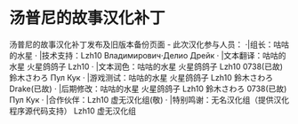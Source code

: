 # 汤普尼的故事汉化补丁
汤普尼的故事汉化补丁发布及旧版本备份页面
        - 此次汉化参与人员：
       ·|组长：咕咕的水星
        ·  |技术支持：Lzh10 Владимирович·Делио Дрейк
        ·  |文本翻译：咕咕的水星   火星鸽鸽子   Lzh10
        ·  |文本润色：咕咕的水星   火星鸽鸽子   Lzh10 0738(已故) 鈴木さわろ  Пул Кук
        ·  |游戏测试：咕咕的水星   火星鸽鸽子   Lzh10 鈴木さわろ Drake(已故)
        ·  |后期修改：咕咕的水星   火星鸽鸽子   Lzh10 鈴木さわろ 0738(已故) Пул Кук
        ·  |合作伙伴：Lzh10   虚无汉化组(敬)
        ·  |特别鸣谢：无名汉化组（提供汉化程序源代码支持）   Lzh10   虚无汉化组
